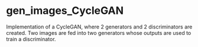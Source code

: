 # gen_images_CycleGAN
Implementation of a CycleGAN, where 2 generators and 2 discriminators are created. Two images are fed into two generators whose outputs are used to train a discriminator. 
